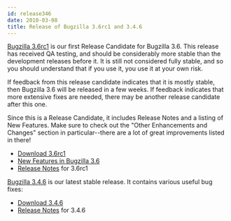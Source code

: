 ```yaml
---
id: release346
date: 2010-03-08
title: Release of Bugzilla 3.6rc1 and 3.4.6
---
```


[Bugzilla 3.6rc1](../releases/3.6/) is our first Release Candidate for Bugzilla 3.6\. This release has received QA testing, and should be considerably more stable than the development releases before it. It is still not considered fully stable, and so you should understand that if you use it, you use it at your own risk.

If feedback from this release candidate indicates that it is mostly stable, then Bugzilla 3.6 will be released in a few weeks. If feedback indicates that more extensive fixes are needed, there may be another release candidate after this one.

Since this is a Release Candidate, it includes Release Notes and a listing of New Features. Make sure to check out the "Other Enhancements and Changes" section in particular--there are a lot of great improvements listed in there!

*   [Download 3.6rc1](../download/#v36)
*   [New Features in Bugzilla 3.6](../releases/3.6/release-notes.html#v36_feat)
*   [Release Notes](../releases/3.6/release-notes.html) for 3.6rc1

[Bugzilla 3.4.6](../releases/3.4.6/) is our latest stable release. It contains various useful bug fixes:

*   [Download 3.4.6](../download/#v34)
*   [Release Notes](../releases/3.4.6/release-notes.html) for 3.4.6

